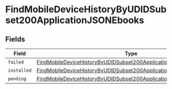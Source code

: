 # FindMobileDeviceHistoryByUDIDSubset200ApplicationJSONEbooks


## Fields

| Field                                                                                                                                                                   | Type                                                                                                                                                                    | Required                                                                                                                                                                | Description                                                                                                                                                             |
| ----------------------------------------------------------------------------------------------------------------------------------------------------------------------- | ----------------------------------------------------------------------------------------------------------------------------------------------------------------------- | ----------------------------------------------------------------------------------------------------------------------------------------------------------------------- | ----------------------------------------------------------------------------------------------------------------------------------------------------------------------- |
| `failed`                                                                                                                                                                | [FindMobileDeviceHistoryByUDIDSubset200ApplicationJSONEbooksFailed](../../models/operations/findmobiledevicehistorybyudidsubset200applicationjsonebooksfailed.md)[]     | :heavy_minus_sign:                                                                                                                                                      | N/A                                                                                                                                                                     |
| `installed`                                                                                                                                                             | [FindMobileDeviceHistoryByUDIDSubset200ApplicationJSONEbooksInstalled](../../models/operations/findmobiledevicehistorybyudidsubset200applicationjsonebooksinstalled.md) | :heavy_minus_sign:                                                                                                                                                      | N/A                                                                                                                                                                     |
| `pending`                                                                                                                                                               | [FindMobileDeviceHistoryByUDIDSubset200ApplicationJSONEbooksPending](../../models/operations/findmobiledevicehistorybyudidsubset200applicationjsonebookspending.md)[]   | :heavy_minus_sign:                                                                                                                                                      | N/A                                                                                                                                                                     |